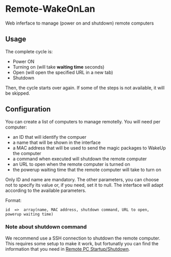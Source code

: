 # Remote-WakeOnLan
Web inferface to manage (power on and shutdown) remote computers

## Usage

The complete cycle is:
 - Power ON
 - Turning on (will take **waiting time** seconds)
 - Open (will open the specified URL in a new tab)
 - Shutdown

Then, the cycle starts over again. If some of the steps is not available, it will be skipped.

## Configuration
You can create a list of computers to manage remotelly. You will need per computer:
 - an ID that will identify the compuer
 - a name that will be shown in the interface
 - a MAC address that will be used to send the magic packages to WakeUp the computer
 - a command when executed will shutdown the remote computer
 - an URL to open when the remote computer is turned on
 - the powerup waiting time that the remote computer will take to turn on

Only ID and name are mandatory. The other parameters, you can choose not to specify its
value or, if you need, set it to null. The interface will adapt according to the
available parameters.

Format:

    id  =>  array(name, MAC address, shutdown command, URL to open, powerup waiting time)

### Note about shutdown command
We recommend use a SSH connection to shutdown the remote
computer. This requires some setup to make it work, but fortunatly you can find the
information that you need in [Remote PC Startup/Shutdown](http://www.rigon.tk/documentation/remote-pc-startupshutdown).
